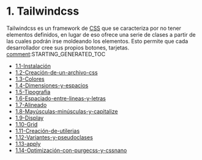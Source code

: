 # 1. Tailwindcss

Tailwindcss es un framework de [CSS](../HtmlYCss/1.-HTML-y-CSS.md) que se caracteriza por no tener
elementos definidos, en lugar de eso ofrece una serie de clases a partir
de las cuales podrán irse moldeando los elementos. Esto permite que cada
desarrollador cree sus propios botones, tarjetas.
[comment]:STARTING_GENERATED_TOC

* [1.1-Instalación](<./content/1.1-Instalación.md>)
* [1.2-Creación-de-un-archivo-css](<./content/1.2-Creación-de-un-archivo-css.md>)
* [1.3-Colores](<./content/1.3-Colores.md>)
* [1.4-Dimensiones-y-espacios](<./content/1.4-Dimensiones-y-espacios.md>)
* [1.5-Tipografia](<./content/1.5-Tipografia.md>)
* [1.6-Espaciado-entre-lineas-y-letras](<./content/1.6-Espaciado-entre-lineas-y-letras.md>)
* [1.7-Alineado](<./content/1.7-Alineado.md>)
* [1.8-Mayúsculas-minúsculas-y-capitalize](<./content/1.8-Mayúsculas-minúsculas-y-capitalize.md>)
* [1.9-Display](<./content/1.9-Display.md>)
* [1.10-Grid](<./content/1.10-Grid.md>)
* [1.11-Creación-de-utilerias](<./content/1.11-Creación-de-utilerias.md>)
* [1.12-Variantes-y-pseudoclases](<./content/1.12-Variantes-y-pseudoclases.md>)
* [1.13-apply](<./content/1.13-apply.md>)
* [1.14-Optimización-con-purgecss-y-cssnano](<./content/1.14-Optimización-con-purgecss-y-cssnano.md>)

[comment]:ENDING_GENERATED_TOC
